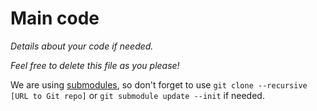 #  Main code
*Details about your code if needed.*

*Feel free to delete this file as you please!*

We are using [submodules](https://www.vogella.com/tutorials/GitSubmodules/article.html), so don't forget to use `git clone --recursive [URL to Git repo]` or `git submodule update --init` if needed.
